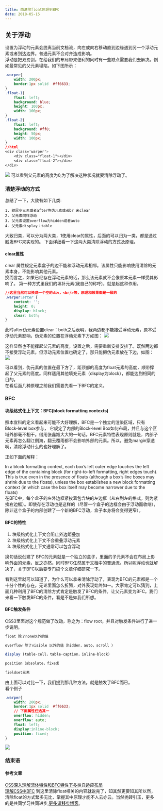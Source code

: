 ```yaml
---
title: 由清除float原理到BFC
date: 2018-05-15
---
```

  
## 关于浮动
设置为浮动的元素会脱离当前文档流，向左或向右移动直到边缘遇到另一个浮动元素或者到达边界。普通元素不会对齐造成影响。  
浮动是把双刃剑，在给我们的布局带来便利的同时有一些缺点需要我们去解决。例如最常见的父元素塌陷。如下图所示：  
<!-- more -->

```css  
.warper{
    width: 200px;
    border:1px solid  #ff6633;
}
.float-1{
    float: left;
    background: blue;
    height: 100px;
    width: 100px;
}
.float-2{
    float: left;
    background: #ff0;
    height: 50px;
    width: 100px;
}
//html  
<div class='warper'>
    <div class="float-1"></div>
    <div class="float-2"></div>
</div>
```  
<img src='/img/bfc/1.png'/>
可以看到父元素的高度为0,为了解决这种状况就要清除浮动了。  

### 清楚浮动的方式   

总结了一下，大致有如下几类:  

    1. 结尾空元素或者after等伪元素或者br 来clear
    2. 父元素同样浮动
    3. 父元素设置overflow为hidden或者auto 
    4. 父元素display：table       

大致归类，可以分为两大类，1使用clear的属性，后面的可以归为一类，都是通过触发BFC来实现的。
下面详细看一下这两大类清除浮动的方式及原理。   

#### clear属性    

clear 属性规定元素盒子的边不能和浮动元素相邻。该属性只能影响使用清除的元素本身，不能影响其他元素。    
换而言之，如果已经存在浮动元素的话，那么该元素就不会像原本元素一样受其影响了。
第一种方式里我们的填补元素(我自己的称呼)，就是起这种作用。  

```css  
//这里当然可以换成一个空的div，<br/>等，原理和效果都是一致的  
.warper:after {
    content: '';
    height: 0;
    display: block;
    clear: both;
} 
```     

此时after伪元素设置clear：both之后表明，我两边都不能接受浮动元素，原本受浮动元素影响，伪元素的位置在浮动元素下方如图：
<img src='/img/bfc/2.png'/>  

这样显然也不能撑起父元素的高度。设置之后，需要重新安排安排了。既然两边都不接受浮动元素，但浮动元素位置也确定了，那只能把伪元素放在下边，如图：  
<img src='/img/bfc/3.png'/>  

可以看到，伪元素的位置在最下方了，距顶部的高度为float元素的高度，顺带撑起了父元素的高度。同样适用其他填充元素（display为block），都能达到相同的目的。   
在看后面几种原理之前我们需要先看一下BFC的定义。  

### BFC    

#### 块级格式化上下文：BFC(block formatting contexts)    

照本宣科的定义看起来可能不大好理解，BFC是一个独立的渲染区域，只有Block-level box参与， 它规定了内部的Block-level Box如何布局，并且与这个区域外部毫不相干。借用张鑫旭大大的一句话，BFC元素特性表现原则就是，内部子元素再怎么翻江倒海，翻云覆雨都不会影响外部的元素。所以，避免margin穿透啊，清除浮动什么的也好理解了。  

正如下面的解释：  

In a block formatting context, each box’s left outer edge touches the left edge of the containing block (for right-to-left formatting, right edges touch). This is true even in the presence of floats (although a box’s line boxes may shrink due to the floats), unless the box establishes a new block formatting context (in which case the box itself may become narrower due to the floats)   
在BFC中，每个盒子的左外边框紧挨着包含块的左边框（从右到左的格式，则为紧挨右边框）。即使存在浮动也是这样的（尽管一个盒子的边框会由于浮动而收缩），除非这个盒子的内部创建了一个新的BFC浮动，盒子本身将会变得更窄）。     
 
#### BFC的特性     

1. 块级格式化上下文会阻止外边距叠加
2. 块级格式化上下文不会重叠浮动元素
3. 块级格式化上下文通常可以包含浮动     

换句话说创建了 BFC的元素就是一个独立的盒子，里面的子元素不会在布局上影响外面的元素，反之亦然，同时BFC任然属于文档中的普通流。所以呢浮动也就解决了，关于BFC以后要专门搞个文章仔细研究一下。  

看到这里就可以知道了，为什么可以拿来清除浮动了，表现为BFC的元素都是一个十分个性的存在，无论里面怎么折腾，对外表现始终如一。大家肯定可以猜到，上面几种利用了BFC的清除方式肯定是触发了BFC的条件，让父元素变为BFC。我们来看一下触发BFC的条件，看是不是如我们所想。 

#### BFC触发条件  
    
CSS3里面对这个规范做了改动，称之为：flow root，并且对触发条件进行了进一步说明。  

```js
float 除了none以外的值 
 
overflow 除了visible 以外的值（hidden，auto，scroll ） 
 
display (table-cell，table-caption，inline-block) 
 
position（absolute，fixed） 
 
fieldset元素
```   

由上面可以对比一下，我们提到那几种方法，就是触发了BFC而已。  
看个例子    

```CSS  
.warper{
    width: 200px;
    border:1px solid  #ff6633;
    // 下面属性任选其一
    overflow: hidden;
    overflow: auto;
    float: left;
    display:inline-block;
    position: fixed;
}
```      
 
<img src='/img/bfc/4.png'/>  

### 结束语   
#### 参考文章  
[CSS深入理解流体特性和BFC特性下多栏自适应布局](http://www.zhangxinxu.com/wordpress/2015/02/css-deep-understand-flow-bfc-column-two-auto-layout/)   
[理解CSS中BFC](https://www.w3cplus.com/css/understanding-block-formatting-contexts-in-css.html)
到这里清除float相关的内容就说完了，知其然更要知其所以然，清除float的方式繁多无比，掌握其中原理才能不人云亦云。当然抛砖引玉，更多的是共同学习共同进步,[更多请移步博客]()。





